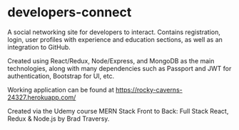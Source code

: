 # developers-connect

A social networking site for developers to interact. Contains registration, login, user profiles with experience and education sections, as well as an integration to GitHub.

Created using React/Redux, Node/Express, and MongoDB as the main technologies, along with many dependencies such as Passport and JWT for authentication, Bootstrap for UI, etc.

Working application can be found at https://rocky-caverns-24327.herokuapp.com/

Created via the Udemy course MERN Stack Front to Back: Full Stack React, Redux & Node.js by Brad Traversy.
